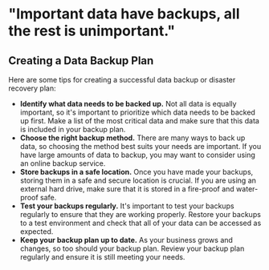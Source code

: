 "Important data have backups, all the rest is unimportant."
===========================================================

Creating a Data Backup Plan
----------------------------
Here are some tips for creating a successful data backup or disaster recovery plan:

* **Identify what data needs to be backed up.** Not all data is equally important, so it's important to prioritize which data needs to be backed up first. Make a list of the most critical data and make sure that this data is included in your backup plan.
* **Choose the right backup method.** There are many ways to back up data, so choosing the method best suits your needs are important. If you have large amounts of data to backup, you may want to consider using an online backup service.
* **Store backups in a safe location.** Once you have made your backups, storing them in a safe and secure location is crucial. If you are using an external hard drive, make sure that it is stored in a fire-proof and water-proof safe.
* **Test your backups regularly.** It's important to test your backups regularly to ensure that they are working properly. Restore your backups to a test environment and check that all of your data can be accessed as expected.
* **Keep your backup plan up to date.** As your business grows and changes, so too should your backup plan. Review your backup plan regularly and ensure it is still meeting your needs.
